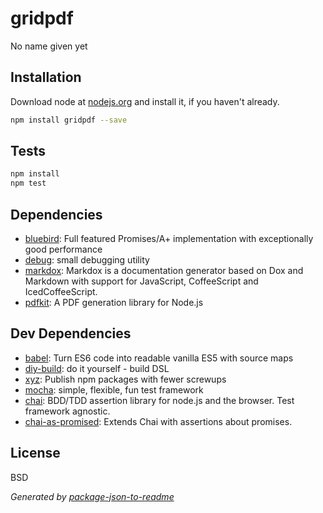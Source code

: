 # gridpdf 

No name given yet

## Installation

Download node at [nodejs.org](http://nodejs.org) and install it, if you haven't already.

```sh
npm install gridpdf --save
```


## Tests

```sh
npm install
npm test
```

## Dependencies

- [bluebird](https://github.com/petkaantonov/bluebird): Full featured Promises/A+ implementation with exceptionally good performance
- [debug](https://github.com/visionmedia/debug): small debugging utility
- [markdox](https://github.com/cbou/markdox): Markdox is a documentation generator based on Dox and Markdown with support for JavaScript, CoffeeScript and IcedCoffeeScript.
- [pdfkit](https://github.com/devongovett/pdfkit): A PDF generation library for Node.js

## Dev Dependencies

- [babel](https://github.com/babel/babel): Turn ES6 code into readable vanilla ES5 with source maps
- [diy-build](https://github.com/vzaccaria/dyi): do it yourself - build DSL
- [xyz](https://github.com/davidchambers/xyz): Publish npm packages with fewer screwups
- [mocha](https://github.com/mochajs/mocha): simple, flexible, fun test framework
- [chai](https://github.com/chaijs/chai): BDD/TDD assertion library for node.js and the browser. Test framework agnostic.
- [chai-as-promised](https://github.com/git+https:/): Extends Chai with assertions about promises.


## License

BSD

_Generated by [package-json-to-readme](https://github.com/zeke/package-json-to-readme)_
